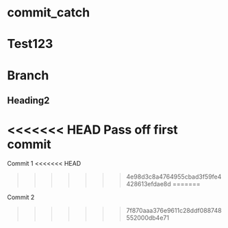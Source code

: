 
# commit_catch

# Test123

# Branch

## Heading2
<<<<<<< HEAD
Pass off first commit
=======

Commit 1
<<<<<<< HEAD
>>>>>>> 4e98d3c8a4764955cbad3f59fe4428613efdae8d
=======

Commit 2

>>>>>>> 7f870aaa376e9611c28ddf088748552000db4e71
